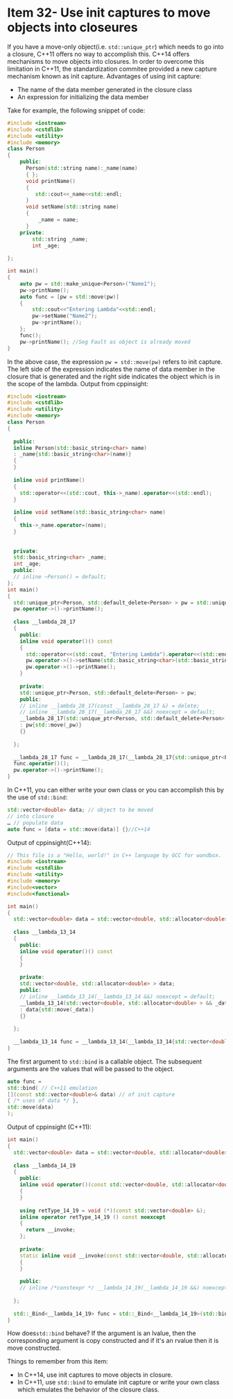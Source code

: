 
# Item 32- Use init captures to move objects into closeures

If you have a move-only object(i.e. `std::unique_ptr`) which needs to go into a closure, C++11 offers no way to accomplish this. C++14
offers mechanisms to move objects into closures. In order to overcome this limitation in C++11, the standardization commitee provided a new
capture mechanism known as init capture. Advantages of using init capture:

* The name of the data member generated in the closure class
* An expression for initializing the data member

Take for example, the following snippet of code:

```c++
#include <iostream>
#include <cstdlib>
#include <utility>
#include <memory>
class Person
{
    public:
      Person(std::string name):_name(name)
      { };
      void printName()
      {
         std::cout<<_name<<std::endl;
      }
      void setName(std::string name)
      {
          _name = name;
      }
    private:
        std::string _name;
        int _age;
        
};

int main()
{
    auto pw = std::make_unique<Person>("Name1");
    pw->printName();
    auto func = [pw = std::move(pw)]
    {
        std::cout<<"Entering Lambda"<<std::endl;
        pw->setName("Name2");
        pw->printName();
    };
    func();
    pw->printName(); //Seg Fault as object is already moved
}

```

In the above case, the expression `pw = std::move(pw)` refers to init capture. The left side of the expression indicates the name of
data member in the closure that is generated and the right side indicates the object which is in the scope of the lambda. Output from cppinsight:
```c++
#include <iostream>
#include <cstdlib>
#include <utility>
#include <memory>
class Person
{
  
  public: 
  inline Person(std::basic_string<char> name)
  : _name{std::basic_string<char>(name)}
  {
  }
  
  inline void printName()
  {
    std::operator<<(std::cout, this->_name).operator<<(std::endl);
  }
  
  inline void setName(std::basic_string<char> name)
  {
    this->_name.operator=(name);
  }
  
  
  private: 
  std::basic_string<char> _name;
  int _age;
  public: 
  // inline ~Person() = default;
};
int main()
{
  std::unique_ptr<Person, std::default_delete<Person> > pw = std::unique_ptr<Person, std::default_delete<Person> >(std::make_unique<Person>("Name1"));
  pw.operator->()->printName();
    
  class __lambda_28_17
  {
    public: 
    inline void operator()() const
    {
      std::operator<<(std::cout, "Entering Lambda").operator<<(std::endl);
      pw.operator->()->setName(std::basic_string<char>(std::basic_string<char>("Name2", std::allocator<char>())));
      pw.operator->()->printName();
    }
    
    private: 
    std::unique_ptr<Person, std::default_delete<Person> > pw;
    public: 
    // inline __lambda_28_17(const __lambda_28_17 &) = delete;
    // inline __lambda_28_17(__lambda_28_17 &&) noexcept = default;
    __lambda_28_17(std::unique_ptr<Person, std::default_delete<Person> > && _pw)
    : pw{std::move(_pw)}
    {}
    
  };
  
  __lambda_28_17 func = __lambda_28_17(__lambda_28_17{std::unique_ptr<Person, std::default_delete<Person> >(std::move(pw))});
  func.operator()();
  pw.operator->()->printName();
}
```

In C++11, you can either write your own class or you can accomplish this by the use of `std::bind`:
```c++
std::vector<double> data; // object to be moved
// into closure
… // populate data
auto func = [data = std::move(data)] {}//C++14
```

Output of cppinsight(C++14):
```c++
// This file is a "Hello, world!" in C++ language by GCC for wandbox.
#include <iostream>
#include <cstdlib>
#include <utility>
#include <memory>
#include<vector>
#include<functional>

int main()
{
  std::vector<double> data = std::vector<double, std::allocator<double> >();
    
  class __lambda_13_14
  {
    public: 
    inline void operator()() const
    {
    }
    
    private: 
    std::vector<double, std::allocator<double> > data;
    public: 
    // inline __lambda_13_14(__lambda_13_14 &&) noexcept = default;
    __lambda_13_14(std::vector<double, std::allocator<double> > && _data)
    : data{std::move(_data)}
    {}
    
  };
  
  __lambda_13_14 func = __lambda_13_14(__lambda_13_14{std::vector<double, std::allocator<double> >(std::move(data))});
}
```

The first argument to `std::bind` is a callable object. The subsequent arguments are the values that will be passed to the object.
```c++
auto func =
std::bind( // C++11 emulation
[](const std::vector<double>& data) // of init capture
{ /* uses of data */ },
std::move(data)
);
```
Output of cppinsight (C++11):
```c++
int main()
{
  std::vector<double> data = std::vector<double, std::allocator<double> >();
      
  class __lambda_14_19
  {
    public: 
    inline void operator()(const std::vector<double, std::allocator<double> > & data) const
    {
    }
    
    using retType_14_19 = void (*)(const std::vector<double> &);
    inline operator retType_14_19 () const noexcept
    {
      return __invoke;
    };
    
    private: 
    static inline void __invoke(const std::vector<double, std::allocator<double> > & data)
    {
    }
    
    public: 
    // inline /*constexpr */ __lambda_14_19(__lambda_14_19 &&) noexcept = default;
    
  };
  
  std::_Bind<__lambda_14_19> func = std::_Bind<__lambda_14_19>(std::bind(__lambda_14_19{}, std::move(data)));
}
```
How does`std::bind` behave? If the argument is an lvalue, then the corresponding argument is copy constructed and if it's an rvalue then
it is move constructed.

Things to remember from this item:
* In C++14, use init captures to move objects in closure.
* In C++11, use `std::bind` to emulate init capture or write your own class which emulates the behavior of the closure class.
